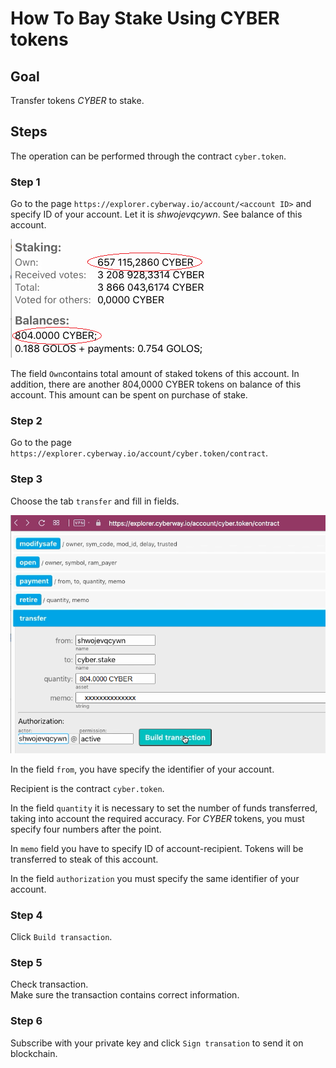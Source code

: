 # How To Bay Stake Using CYBER tokens

## Goal
Transfer tokens *CYBER* to stake.

## Steps
The operation can be performed through the contract `cyber.token`.

### Step 1
Go to the page `https://explorer.cyberway.io/account/<account ID>` and specify ID of your account. Let it is *shwojevqcywn*. See balance of this account.  

![](./images/balance_to_bay_stake.png)

The field `Own`contains total amount of staked tokens of this account. In addition, there are another 804,0000 CYBER tokens on balance of this account. This amount can be spent on purchase of stake.

### Step 2
Go to the page `https://explorer.cyberway.io/account/cyber.token/contract`.  

### Step 3
Choose the tab `transfer` and fill in fields.

![](./images/bay_stake.png)

In the field `from`, you have specify the identifier of your account.  

Recipient is the contract `cyber.token`.  

In the field `quantity` it is necessary to set the number of funds transferred, taking into account the required accuracy. For *CYBER* tokens, you must specify four numbers after the point.  

 In `memo` field you have to specify ID of account-recipient. Tokens will be transferred to steak of this account.  

In the field `authorization` you must specify the same identifier of your account.  

### Step 4
Click `Build transaction`.  

### Step 5
Check transaction.  
Make sure the transaction contains correct information.  

### Step 6
Subscribe with your private key and click `Sign transation` to send it on blockchain.
